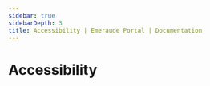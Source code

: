 ```yaml
---
sidebar: true
sidebarDepth: 3
title: Accessibility | Emeraude Portal | Documentation
---
```

# Accessibility
